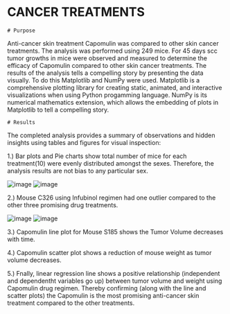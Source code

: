 # CANCER TREATMENTS
    # Purpose 
  
Anti-cancer skin treatment Capomulin was compared to other skin cancer treatments. The analysis was performed using 249 mice. For 45 days scc tumor growths in mice were observed and measured to determine the efficacy of Capomulin compared to other skin cancer treatments. The results of the analysis tells a compelling story by presenting the data visually. To do this Matplotlib and NumPy were used. Matplotlib is a comprehensive plotting library for creating static, animated, and interactive visualizations when using Python progamming language. NumPy is its numerical mathematics extension, which allows the embedding of plots in Matplotlib to tell a compelling story.

    # Results

The completed analysis provides a summary of observations and hidden insights using tables and figures for visual inspection: 
                   
1.) Bar plots and Pie charts show total number of mice for each treatment(10) were evenly distributed amongst the sexes. Therefore, the analysis results are not bias to any
    particular sex.
    
   ![image](https://user-images.githubusercontent.com/67766966/120944558-c5f19680-c6fa-11eb-9bea-85308ecc1b05.png)
   ![image](https://user-images.githubusercontent.com/67766966/120944623-1668f400-c6fb-11eb-8de4-83399fbcd68e.png)

2.) Mouse C326 using Infubinol regimen had one outlier compared to the other three promising drug treatments.

   ![image](https://user-images.githubusercontent.com/67766966/120944700-8a0b0100-c6fb-11eb-811b-bea6ef56d63d.png)
   ![image](https://user-images.githubusercontent.com/67766966/120944756-cb9bac00-c6fb-11eb-9ca9-99f4f331286e.png)

3.) Capomulin line plot for Mouse S185 shows the Tumor Volume decreases with time.

4.) Capomulin scatter plot shows a reduction of mouse weight as tumor volume decreases.

5.) Fnally, linear regression line shows a positive relationship (independent and dependentht variables go up) between tumor volume and weight using Capomulin drug regimen.
    Thereby confirming (along with the line and scatter plots) the Capomulin is the most promising anti-cancer skin treatment compared to the other treatments. 
